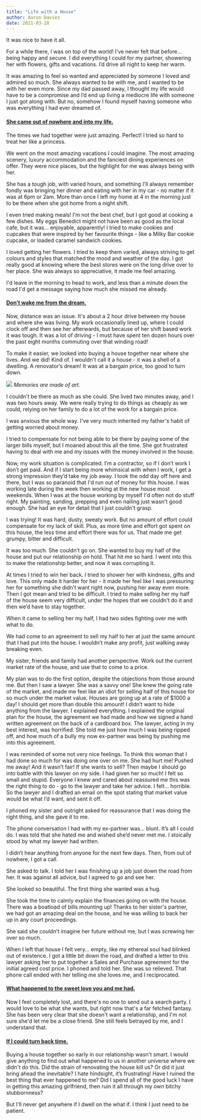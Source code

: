 ```yaml
---
title: "Life with a House"
author: Aaron Davies
date: 2021-03-28
---
```


It was nice to have it all.

For a while there, I was on top of the world! I've never felt that before… being happy and secure. I did everything I could for my partner, showering her with flowers, gifts and vacations. I’d drive all night to keep her warm.

It was amazing to feel so wanted and appreciated by someone I loved and admired so much. She always wanted to be with me, and I wanted to be with her even more. Since my dad passed away, I thought my life would have to be a compromise and I’d end up living a mediocre life with someone I just got along with. But no, somehow I found myself having someone who was everything I had ever dreamed of.

#### **[She came out of nowhere and into my life.](https://www.youtube.com/watch?v=1AJmKkU5POA)**

The times we had together were just amazing. Perfect! I tried so hard to treat her like a princess. 

We went on the most amazing vacations I could imagine. The most amazing scenery, luxury accommodation and the fanciest dining experiences on offer. They were nice places, but the highlight for me was always being with her.

She has a tough job, with varied hours, and something I'll always remember fondly was bringing her dinner and eating with her in my car - no matter if it was at 6pm or 2am. More than once I left my home at 4 in the morning just to be there when she got home from a night shift.

I even tried making meals! I’m not the best chef, but I got good at cooking a few dishes. My eggs Benedict might not have been as good as the local cafe, but it was… enjoyable, apparently! I tried to make cookies and cupcakes that were inspired by her favourite things - like a Milky Bar cookie cupcake, or loaded caramel sandwich cookies.

I loved getting her flowers. I tried to keep them varied, always striving to get colours and styles that matched the mood and weather of the day. I got really good at knowing where the best stores were on the long drive over to her place. She was always so appreciative, it made me feel amazing.

I'd leave in the morning to head to work, and less than a minute down the road I'd get a message saying how much she missed me already.

#### **[Don’t wake me from the dream.](https://www.youtube.com/watch?v=03qBqP2I4p8)**

Now, distance was an issue. It's about a 2 hour drive between my house and where she was living. My work occasionally lined up, where I could clock off and then see her afterwards, but because of her shift based work it was tough. It was a lot of driving - I must have spent ten dozen hours over the past eight months commuting over that winding road!

To make it easier, we looked into buying a house together near where she lives. And we did! Kind of. I wouldn't call it a house - it was a shell of a dwelling. A renovator’s dream! It was at a bargain price, too good to turn down.

[![](/media/images/blog/houseimage.jpg)](/media/images/blog/houseimage.jpg)
_Memories are made of art._

I couldn't be there as much as she could. She lived two minutes away, and I was two hours away. We were really trying to do things as cheaply as we could, relying on her family to do a lot of the work for a bargain price.

I was anxious the whole way. I've very much inherited my father's habit of getting worried about money.  

I tried to compensate for not being able to be there by paying some of the larger bills myself, but I moaned about this all the time. She got frustrated having to deal with me and my issues with the money involved in the house.

Now, my work situation is complicated. I’m a contractor, so if I don’t work I don’t get paid. And if I start being more whimsical with when I work, I get a strong impression they’d take my job away. I took the odd day off here and there, but I was so paranoid that I'd run out of money for this house. I was working late during the week then working at the new house most weekends. When I was at the house working by myself I'd often not do stuff right. My painting, sanding, prepping and even nailing just wasn't good enough. She had an eye for detail that I just couldn't grasp.

I was trying! It was hard, dusty, sweaty work. But no amount of effort could compensate for my lack of skill. Plus, as more time and effort got spent on this house, the less time and effort there was for us. That made me get grumpy, bitter and difficult. 

It was too much. She couldn’t go on. She wanted to buy my half of the house and put our relationship on hold. That hit me so hard. I went into this to make the relationship better, and now it was corrupting it. 

At times I tried to win her back. I tried to shower her with kindness, gifts and love. This only made it harder for her - it made her feel like I was pressuring her for something she didn’t want right now, pushing her away even more. Then I got mean and tried to be difficult. I tried to make selling her my half of the house seem very difficult, under the hopes that we couldn’t do it and then we’d have to stay together.

When it came to selling her my half, I had two sides fighting over me with what to do. 

We had come to an agreement to sell my half to her at just the same amount that I had put into the house. I wouldn’t make any profit, just walking away breaking even.

My sister, friends and family had another perspective. Work out the current market rate of the house, and use that to come to a price. 

My plan was to do the first option, despite the objections from those around me. But then I saw a lawyer. She was a savvy one! She knew the going rate of the market, and made me feel like an idiot for selling half of this house for so much under the market value. Houses are going up at a rate of $1000 a day! I should get more than double this amount! I didn’t want to hide anything from the lawyer. I explained everything. I explained the original plan for the house, the agreement we had made and how we signed a hand written agreement on the back of a cardboard box. The lawyer, acting in my best interest, was horrified. She told me just how much I was being ripped off, and how much of a bully my now ex-partner was being by pushing me into this agreement.

I was reminded of some not very nice feelings. To think this woman that I had done so much for was doing one over on me. She had hurt me! Pushed me away! And it wasn’t fair! If she wants to sell? Then maybe I should go into battle with this lawyer on my side. I had given her so much! I felt so small and stupid. Everyone I knew and cared about reassured me this was the right thing to do - go to the lawyer and take her advice. I felt… horrible. So the lawyer and I drafted an email on the spot stating that market value would be what I’d want, and sent it off.

I phoned my sister and outright asked for reassurance that I was doing the right thing, and she gave it to me. 

The phone conversation I had with my ex-partner was… blunt. It’s all I could do. I was told that she hated me and wished she’d never met me. I stoically stood by what my lawyer had written. 

I didn’t hear anything from anyone for the next few days. Then, from out of nowhere, I got a call.

She asked to talk. I told her I was finishing up a job just down the road from her. It was against all advice, but I agreed to go and see her.

She looked so beautiful. The first thing she wanted was a hug.

She took the time to calmly explain the finances going on with the house. There was a boatload of bills mounting up! Thanks to her sister's partner, we had got an amazing deal on the house, and he was willing to back her up in any court proceedings.

She said she couldn’t imagine her future without me, but I was screwing her over so much. 

When I left that house I felt very… empty, like my ethereal soul had blinked out of existence. I got a little bit down the road, and drafted a letter to this lawyer asking her to put together a Sales and Purchase agreement for the initial agreed cost price. I phoned and told her. She was so relieved. That phone call ended with her telling me she loves me, and I reciprocated.
 
#### **[What happened to the sweet love you and me had.](https://www.youtube.com/watch?v=XJ035W-2p6M)**

Now I feel completely lost, and there's no one to send out a search party. I would love to be what she wants, but right now that's a far fetched fantasy. She has been very clear that she doesn't want a relationship, and I'm not sure she'd let me be a close friend. She still feels betrayed by me, and I understand that.

#### **[If I could turn back time.](https://www.youtube.com/watch?v=Ls0WfopgR9k)**

Buying a house together so early in our relationship wasn't smart. I would give anything to find out what happened to us in another universe where we didn't do this. Did the strain of renovating the house kill us? Or did it just bring ahead the inevitable? I hate hindsight, it’s frustrating! Have I ruined the best thing that ever happened to me? Did I spend all of the good luck I have in getting this amazing girlfriend, then ruin it all through my own bitchy stubbornness? 

But I'll never get anywhere if I dwell on the what if. I think I just need to be patient.
